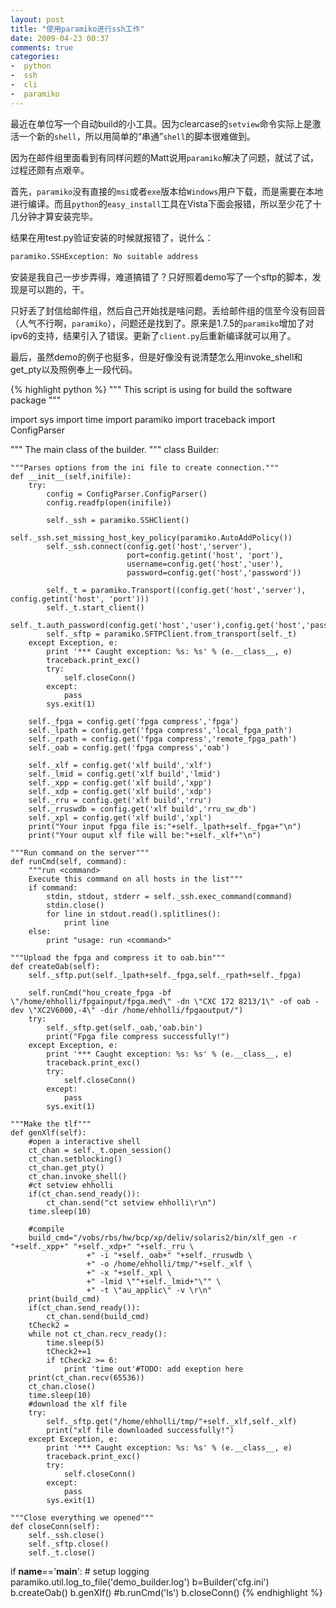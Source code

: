 ```yaml
---
layout: post
title: "使用paramiko进行ssh工作"
date: 2009-04-23 00:37
comments: true
categories:
-  python
-  ssh
-  cli
-  paramiko
---
```


最近在单位写一个自动build的小工具。因为clearcase的`setview`命令实际上是激活一个新的`shell`，所以用简单的“串通”`shell`的脚本很难做到。

因为在邮件组里面看到有同样问题的Matt说用`paramiko`解决了问题，就试了试，过程还颇有点艰辛。

首先，`paramiko`没有直接的`msi`或者`exe`版本给`Windows`用户下载，而是需要在本地进行编译。而且`python`的`easy_install`工具在Vista下面会报错，所以至少花了十几分钟才算安装完毕。

结果在用test.py验证安装的时候就报错了，说什么：

```python
paramiko.SSHException: No suitable address
```

安装是我自己一步步弄得，难道搞错了？只好照着demo写了一个sftp的脚本，发现是可以跑的，干。

只好丢了封信给邮件组，然后自己开始找是啥问题。丢给邮件组的信至今没有回音（人气不行啊，`paramiko`），问题还是找到了。原来是1.7.5的`paramiko`增加了对ipv6的支持，结果引入了错误。更新了`client.py`后重新编译就可以用了。

最后，虽然demo的例子也挺多，但是好像没有说清楚怎么用invoke_shell和get_pty以及照例奉上一段代码。

{% highlight python %}
"""
This script is using for build the software package
"""

import sys
import time
import paramiko
import traceback
import ConfigParser

"""
The main class of the builder.
"""
class Builder:

    """Parses options from the ini file to create connection."""
    def __init__(self,inifile):
        try:
            config = ConfigParser.ConfigParser()
            config.readfp(open(inifile))

            self._ssh = paramiko.SSHClient()
            self._ssh.set_missing_host_key_policy(paramiko.AutoAddPolicy())
            self._ssh.connect(config.get('host','server'),
                              port=config.getint('host', 'port'),
                              username=config.get('host','user'),
                              password=config.get('host','password'))

            self._t = paramiko.Transport((config.get('host','server'), config.getint('host', 'port')))
            self._t.start_client()
            self._t.auth_password(config.get('host','user'),config.get('host','password'))
            self._sftp = paramiko.SFTPClient.from_transport(self._t)
        except Exception, e:
            print '*** Caught exception: %s: %s' % (e.__class__, e)
            traceback.print_exc()
            try:
                self.closeConn()
            except:
                pass
            sys.exit(1)

        self._fpga = config.get('fpga compress','fpga')
        self._lpath = config.get('fpga compress','local_fpga_path')
        self._rpath = config.get('fpga compress','remote_fpga_path')
        self._oab = config.get('fpga compress','oab')

        self._xlf = config.get('xlf build','xlf')
        self._lmid = config.get('xlf build','lmid')
        self._xpp = config.get('xlf build','xpp')
        self._xdp = config.get('xlf build','xdp')
        self._rru = config.get('xlf build','rru')
        self._rruswdb = config.get('xlf build','rru_sw_db')
        self._xpl = config.get('xlf build','xpl')
        print("Your input fpga file is:"+self._lpath+self._fpga+"\n")
        print("Your ouput xlf file will be:"+self._xlf+"\n")

    """Run command on the server"""
    def runCmd(self, command):
        """run <command>
        Execute this command on all hosts in the list"""
        if command:
            stdin, stdout, stderr = self._ssh.exec_command(command)
            stdin.close()
            for line in stdout.read().splitlines():
                print line
        else:
            print "usage: run <command>"

    """Upload the fpga and compress it to oab.bin"""
    def createOab(self):
        self._sftp.put(self._lpath+self._fpga,self._rpath+self._fpga)

        self.runCmd("hou_create_fpga -bf \"/home/ehholli/fpgainput/fpga.med\" -dn \"CXC 172 8213/1\" -of oab -dev \"XC2V6000,-4\" -dir /home/ehholli/fpgaoutput/")
        try:
            self._sftp.get(self._oab,'oab.bin')
            print("Fpga file compress successfully!")
        except Exception, e:
            print '*** Caught exception: %s: %s' % (e.__class__, e)
            traceback.print_exc()
            try:
                self.closeConn()
            except:
                pass
            sys.exit(1)

    """Make the tlf"""
    def genXlf(self):
        #open a interactive shell
        ct_chan = self._t.open_session()
        ct_chan.setblocking()
        ct_chan.get_pty()
        ct_chan.invoke_shell()
        #ct setview ehholli
        if(ct_chan.send_ready()):
            ct_chan.send("ct setview ehholli\r\n")
        time.sleep(10)

        #compile
        build_cmd="/vobs/rbs/hw/bcp/xp/deliv/solaris2/bin/xlf_gen -r "+self._xpp+" "+self._xdp+" "+self._rru \
                     +" -i "+self._oab+" "+self._rruswdb \
                     +" -o /home/ehholli/tmp/"+self._xlf \
                     +" -x "+self._xpl \
                     +" -lmid \""+self._lmid+"\"" \
                     +" -t \"au_applic\" -v \r\n"
        print(build_cmd)
        if(ct_chan.send_ready()):
            ct_chan.send(build_cmd)
        tCheck2 =
        while not ct_chan.recv_ready():
            time.sleep(5)
            tCheck2+=1
            if tCheck2 >= 6:
                print 'time out'#TODO: add exeption here
        print(ct_chan.recv(65536))
        ct_chan.close()
        time.sleep(10)
        #download the xlf file
        try:
            self._sftp.get("/home/ehholli/tmp/"+self._xlf,self._xlf)
            print("xlf file downloaded successfully!")
        except Exception, e:
            print '*** Caught exception: %s: %s' % (e.__class__, e)
            traceback.print_exc()
            try:
                self.closeConn()
            except:
                pass
            sys.exit(1)

    """Close everything we opened"""
    def closeConn(self):
        self._ssh.close()
        self._sftp.close()
        self._t.close()
if __name__=='__main__':
    # setup logging
    paramiko.util.log_to_file('demo_builder.log')
    b=Builder('cfg.ini')
    b.createOab()
    b.genXlf()
    #b.runCmd('ls')
    b.closeConn()
{% endhighlight %}